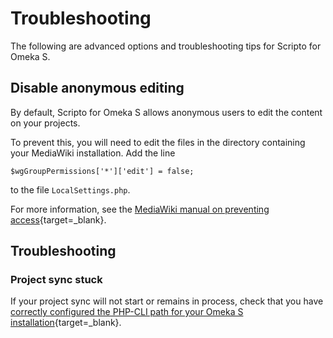 # Troubleshooting

The following are advanced options and troubleshooting tips for Scripto for Omeka S.

## Disable anonymous editing
By default, Scripto for Omeka S allows anonymous users to edit the content on your projects. 

To prevent this, you will need to edit the files in the directory containing your MediaWiki installation. Add the line 

```
$wgGroupPermissions['*']['edit'] = false;
```

to the file `LocalSettings.php`.

For more information, see the [MediaWiki manual on preventing access](https://www.mediawiki.org/wiki/Manual:Preventing_access){target=_blank}.

## Troubleshooting
### Project sync stuck
If your project sync will not start or remains in process, check that you have [correctly configured the PHP-CLI path for your Omeka S installation](https://omeka.org/s/docs/developer/configuration/config_reference/#cli){target=_blank}. 
